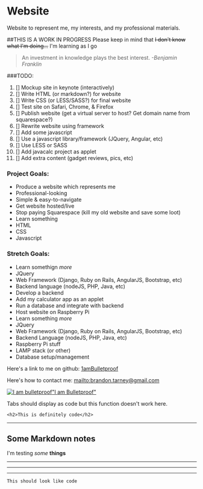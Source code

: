 # Website
Website to represent me, my interests, and my professional materials.

##THIS IS A WORK IN PROGRESS
Please keep in mind that ~~I don't know what I'm doing...~~ I'm learning as I go
>An investment in knowledge plays the best interest. *-Benjamin Franklin*

###TODO:
1. [] Mockup site in keynote (interactively)
2. [] Write HTML (or markdown?) for website
3. [] Write CSS (or LESS/SASS?) for final website
4. [] Test site on Safari, Chrome, & Firefox
5. [] Publish website (get a virtual server to host? Get domain name from squarespace?)
6. [] Rewrite website using framework 
7. [] Add some javascript
8. [] Use a javascript library/framework (JQuery, Angular, etc)
9. [] Use LESS or SASS
10. [] Add javacalc project as applet
11. [] Add extra content (gadget reviews, pics, etc)


### Project Goals:
- Produce a website which represents me 
 - Professional-looking
 - Simple & easy-to-navigate
- Get website hosted/live
- Stop paying Squarespace (kill my old website and save some loot)
- Learn something
 - HTML
 - CSS
 - Javascript
 
### Stretch Goals:
- Learn somethign *more*
 - JQuery
 - Web Framework (Django, Ruby on Rails, AngularJS, Bootstrap, etc)
 - Backend language (nodeJS, PHP, Java, etc)
- Develop a backend
- Add my calculator app as an applet
- Run a database and integrate with backend
- Host website on Raspberry Pi
- Learn something *more*
 - JQuery
 - Web Framework (Django, Ruby on Rails, AngularJS, Bootstrap, etc)
 - Backend Language (nodeJS, PHP, Java, etc)
 - Raspberry Pi stuff
 - LAMP stack (or other)
 - Database setup/management

Here's a link to me on github: [1amBulletproof](https://github.com/1amBulletproof)

Here's how to contact me: <mailto:brandon.tarney@gmail.com>

[![I am bulletproof](http://nehandaradio.com/wp-content/uploads/2011/04/Bullet-Proof-Vest.jpg)"I am Bulletproof"](http://nehandaradio.com/wp-content/uploads/2011/04/Bullet-Proof-Vest.jpg)



Tabs should display as code but this function doesn't work here.

```
<h2>This is definitely code</h2>
```

***
## Some Markdown notes

I'm testing *some* __things__


---
***
___

`This should look like code`



